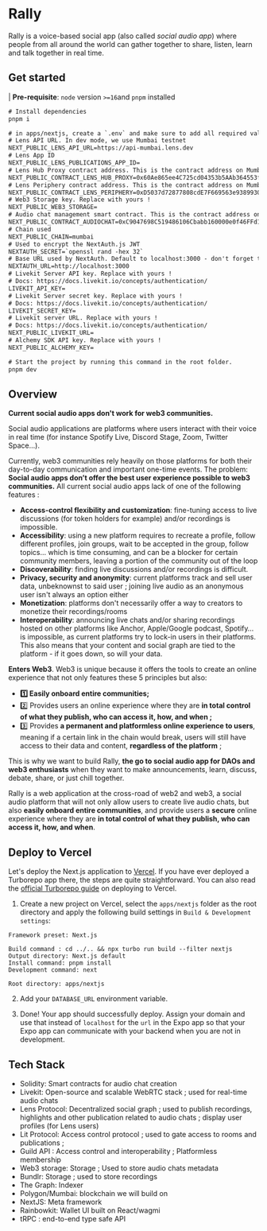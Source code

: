 # Rally

Rally is a voice-based social app (also called _social audio app_) where people from all around the world can gather together to share, listen, learn and talk together in real time.

## Get started

| **Pre-requisite**: `node` version `>=16`and `pnpm` installed

```diff
# Install dependencies
pnpm i

# in apps/nextjs, create a `.env` and make sure to add all required values
# Lens API URL. In dev mode, we use Mumbai testnet
NEXT_PUBLIC_LENS_API_URL=https://api-mumbai.lens.dev
# Lens App ID
NEXT_PUBLIC_LENS_PUBLICATIONS_APP_ID=
# Lens Hub Proxy contract address. This is the contract address on Mumbai testnet.
NEXT_PUBLIC_CONTRACT_LENS_HUB_PROXY=0x60Ae865ee4C725cd04353b5AAb364553f56ceF82
# Lens Periphery contract address. This is the contract address on Mumbai testnet.
NEXT_PUBLIC_CONTRACT_LENS_PERIPHERY=0xD5037d72877808cdE7F669563e9389930AF404E8
# Web3 Storage key. Replace with yours !
NEXT_PUBLIC_WEB3_STORAGE=
# Audio chat management smart contract. This is the contract address on Mumbai testnet
NEXT_PUBLIC_CONTRACT_AUDIOCHAT=0xC9047698C519486106Cbabb160000e0f46FFd160
# Chain used
NEXT_PUBLIC_CHAIN=mumbai
# Used to encrypt the NextAuth.js JWT
NEXTAUTH_SECRET=`openssl rand -hex 32`
# Base URL used by NextAuth. Default to localhost:3000 - don't forget to replace this value with your domain name in prod, otherwise wallet verification won't work !
NEXTAUTH_URL=http://localhost:3000
# Livekit Server API key. Replace with yours !
# Docs: https://docs.livekit.io/concepts/authentication/
LIVEKIT_API_KEY=
# Livekit Server secret key. Replace with yours !
# Docs: https://docs.livekit.io/concepts/authentication/
LIVEKIT_SECRET_KEY=
# Livekit server URL. Replace with yours !
# Docs: https://docs.livekit.io/concepts/authentication/
NEXT_PUBLIC_LIVEKIT_URL=
# Alchemy SDK API key. Replace with yours !
NEXT_PUBLIC_ALCHEMY_KEY=

# Start the project by running this command in the root folder.
pnpm dev
```

## Overview

**Current social audio apps don't work for web3 communities.**

Social audio applications are platforms where users interact with their voice in real time (for instance Spotify Live, Discord Stage, Zoom, Twitter Space...).

Currently, web3 communities rely heavily on those platforms for both their day-to-day communication and important one-time events. The problem: **Social audio apps don’t offer the best user experience possible to web3 communities.** All current social audio apps lack of one of the following features :

- **Access-control flexibility and customization**: fine-tuning access to live discussions (for token holders for example) and/or recordings is impossible.
- **Accessibility**: using a new platform requires to recreate a profile, follow different profiles, join groups, wait to be accepted in the group, follow topics... which is time consuming, and can be a blocker for certain community members, leaving a portion of the community out of the loop
- **Discoverability**: finding live discussions and/or recordings is difficult.
- **Privacy, security and anonymity**: current platforms track and sell user data, unbeknownst to said user ; joining live audio as an anonymous user isn't always an option either
- **Monetization**: platforms don't necessarily offer a way to creators to monetize their recordings/rooms
- **Interoperability**: announcing live chats and/or sharing recordings hosted on other platforms like Anchor, Apple/Google podcast, Spotify… is impossible, as current platforms try to lock-in users in their platforms. This also means that your content and social graph are tied to the platform - if it goes down, so will your data.

**Enters Web3**. Web3 is unique because it offers the tools to create an online experience that not only features these 5 principles but also:

- **1️⃣ Easily onboard entire communities;**
- 2️⃣ Provides users an online experience where they are **in total control of what they publish, who can access it, how, and when ;**
- 3️⃣ Provides **a permanent and platformless online experience to users**, meaning if a certain link in the chain would break, users will still have access to their data and content, **regardless of the platform** ;

This is why we want to build Rally, **the go to social audio app for DAOs and web3 enthusiasts** when they want to make announcements, learn, discuss, debate, share, or just chill together.

Rally is a web application at the cross-road of web2 and web3, a social audio platform that will not only allow users to create live audio chats, but also **easily onboard entire communities**, and provide users a **secure** online experience where they are **in total control of what they publish, who can access it, how, and when**.

## Deploy to Vercel

Let's deploy the Next.js application to [Vercel](https://vercel.com/). If you have ever deployed a Turborepo app there, the steps are quite straightforward. You can also read the [official Turborepo guide](https://vercel.com/docs/concepts/monorepos/turborepo) on deploying to Vercel.

1. Create a new project on Vercel, select the `apps/nextjs` folder as the root directory and apply the following build settings in `Build & Development settings`:

```
Framework preset: Next.js

Build command : cd ../.. && npx turbo run build --filter nextjs
Output directory: Next.js default
Install command: pnpm install
Development command: next
```

```
Root directory: apps/nextjs
```

2. Add your `DATABASE_URL` environment variable.

3. Done! Your app should successfully deploy. Assign your domain and use that instead of `localhost` for the `url` in the Expo app so that your Expo app can communicate with your backend when you are not in development.

## Tech Stack

- Solidity: Smart contracts for audio chat creation
- Livekit: Open-source and scalable WebRTC stack ; used for real-time audio chats
- Lens Protocol: Decentralized social graph ; used to publish recordings, highlights and other publication related to audio chats ; display user profiles (for Lens users)
- Lit Protocol: Access control protocol ; used to gate access to rooms and publications ;
- Guild API : Access control and interoperability ; Platformless membership
- Web3 storage: Storage ; Used to store audio chats metadata
- Bundlr: Storage ; used to store recordings
- The Graph: Indexer
- Polygon/Mumbai: blockchain we will build on
- NextJS: Meta framework
- Rainbowkit: Wallet UI built on React/wagmi
- tRPC : end-to-end type safe API
